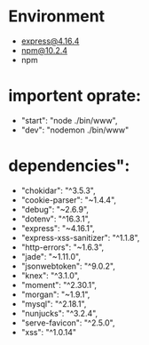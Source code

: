 # Environment
- express@4.16.4
- npm@10.2.4
- npm

# importent oprate:
- "start": "node ./bin/www",
- "dev": "nodemon ./bin/www"

# dependencies": 
- "chokidar": "^3.5.3",
- "cookie-parser": "~1.4.4",
- "debug": "~2.6.9",
- "dotenv": "^16.3.1",
- "express": "~4.16.1",
- "express-xss-sanitizer": "^1.1.8",
- "http-errors": "~1.6.3",
- "jade": "~1.11.0",
- "jsonwebtoken": "^9.0.2",
- "knex": "^3.1.0",
- "moment": "^2.30.1",
- "morgan": "~1.9.1",
- "mysql": "^2.18.1",
- "nunjucks": "^3.2.4",
- "serve-favicon": "^2.5.0",
- "xss": "^1.0.14"
